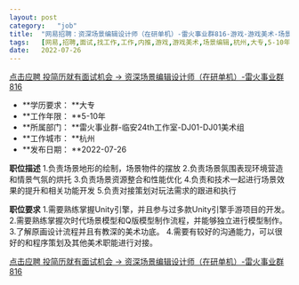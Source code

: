 ```yaml
---
layout:	post
category:	"job"
title:	"网易招聘：资深场景编辑设计师（在研单机）-雷火事业群816-游戏-游戏美术-场景编辑-杭州大专5-10年"
tags:	[网易,招聘,面试,找工作,工作,内推,游戏,游戏美术,场景编辑,杭州,大专,5-10年]
date:	2022-07-26
---
```


[点击应聘 投简历就有面试机会 -> 资深场景编辑设计师（在研单机）-雷火事业群816](http://mobile.bole.netease.com/bole/boleDetail?id=41794&employeeId=346f03c3cda5f04c&key=all)



- **学历要求： **大专
- **工作年限： **5-10年
- **所属部门： **雷火事业群-临安24th工作室-DJ01-DJ01美术组
- **工作城市： **杭州
- **发布日期： **2022-07-26



**职位描述**
1.负责场景地形的绘制，场景物件的摆放
2.负责场景氛围表现环境营造和情景气氛的烘托
3.负责场景资源整合和性能优化
4.负责和技术一起进行场景效果的提升和相关功能开发
5.负责对接策划对玩法需求的跟进和执行



**职位要求**
1.需要熟练掌握Unity引擎，并且参与过多款Unity引擎手游项目的开发。
2.需要熟练掌握次时代场景模型和Q版模型制作流程，并能够独立进行模型制作。
3.了解原画设计流程并且有教深的美术功底。
4.需要有较好的沟通能力，可以很好的和程序策划及其他美术职能进行对接。



[点击应聘 投简历就有面试机会 -> 资深场景编辑设计师（在研单机）-雷火事业群816](http://mobile.bole.netease.com/bole/boleDetail?id=41794&employeeId=346f03c3cda5f04c&key=all)